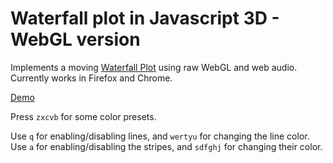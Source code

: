 # Waterfall plot in Javascript 3D - WebGL version
Implements a moving [Waterfall Plot](https://en.wikipedia.org/wiki/Waterfall_plot) using raw WebGL and web audio. Currently works in Firefox and Chrome.

[Demo](https://jo-m.ch/files/gitrepos/waterfall-js-webgl/)

Press `zxcvb` for some color presets.

Use `q` for enabling/disabling lines, and `wertyu` for changing the line color. Use `a` for enabling/disabling the stripes, and `sdfghj` for changing their color.
